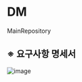 # DM
MainRepository
## ※ 요구사항 명세서
![image](https://github.com/user-attachments/assets/4eacd54e-45d9-4fa7-bd82-6d4b64d05cdb)
